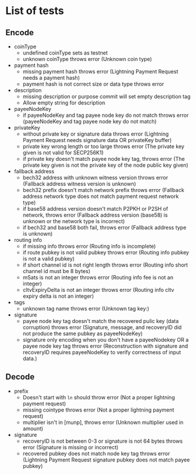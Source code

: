 # List of tests

## Encode

* coinType
  * undefined coinType sets as testnet
  * unknown coinType throws error (Unknown coin type)
* payment hash
  * missing payment hash throws error (Lightning Payment Request needs a payment hash)
  * payment hash is not correct size or data type throws error
* description
  * missing description or purpose commit will set empty description tag
  * Allow empty string for description
* payeeNodeKey
  * if payeeNodeKey and tag payee node key do not match throws error (payeeNodeKey and tag payee node key do not match)
* privateKey
  * without private key or signature data throws error (Lightning Payment Request needs signature data OR privateKey buffer)
  * private key wrong length or too large throws error (The private key given is not valid for SECP256K1)
  * if private key doesn't match payee node key tag, throws error (The private key given is not the private key of the node public key given)
* fallback address
  * bech32 address with unknown witness version throws error (Fallback address witness version is unknown)
  * bech32 prefix doesn't match network prefix throws error (Fallback address network type does not match payment request network type)
  * if base58 address version doesn't match P2PKH or P2SH of network, throws error (Fallback address version (base58) is unknown or the network type is incorrect)
  * if bech32 and base58 both fail, throws error (Fallback address type is unknown)
* routing info
  * if missing info throws error (Routing info is incomplete)
  * if route pubkey is not valid pubkey throws error (Routing info pubkey is not a valid pubkey)
  * if short channel id is not right length throws error (Routing info short channel id must be 8 bytes)
  * mSats is not an integer throws error (Routing info fee is not an integer)
  * cltvExpiryDelta is not an integer throws error (Routing info cltv expiry delta is not an integer)
* tags
  * unknown tag name throws error (Unknown tag key:)
* signature
  * payee node key tag doesn't match the recovered pulic key (data corruption) throws error (Signature, message, and recoveryID did not produce the same pubkey as payeeNodeKey)
  * signature only encoding when you don't have a payeeNodekey OR a payee node key tag throws error (Reconstruction with signature and recoveryID requires payeeNodeKey to verify correctness of input data.)

## Decode

* prefix
  * Doesn't start with `ln` should throw error (Not a proper lightning payment request)
  * missing cointype throws error (Not a proper lightning payment request)
  * multiplier isn't in [munp], throws error (Unknown multiplier used in amount)
* signature
  * recoveryID is not between 0-3 or signature is not 64 bytes throws error (Signature is missing or incorrect)
  * recovered pubkey does not match node key tag throws error (Lightning Payment Request signature pubkey does not match payee pubkey)
